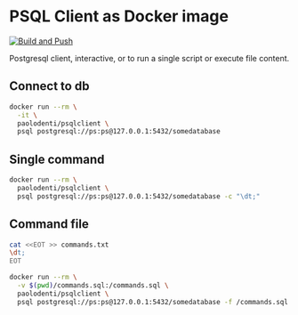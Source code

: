 # PSQL Client as Docker image

[![Build and Push](https://github.com/paolodenti/psqlclient/actions/workflows/build-publish.yaml/badge.svg)](https://github.com/paolodenti/psqlclient/actions/workflows/build-publish.yaml)

Postgresql client, interactive, or to run a single script or execute file content.

## Connect to db

```bash
docker run --rm \
  -it \
  paolodenti/psqlclient \
  psql postgresql://ps:ps@127.0.0.1:5432/somedatabase
```

## Single command

```bash
docker run --rm \
  paolodenti/psqlclient \
  psql postgresql://ps:ps@127.0.0.1:5432/somedatabase -c "\dt;"
```

## Command file

```bash
cat <<EOT >> commands.txt
\dt;
EOT

docker run --rm \
  -v $(pwd)/commands.sql:/commands.sql \
  paolodenti/psqlclient \
  psql postgresql://ps:ps@127.0.0.1:5432/somedatabase -f /commands.sql
```
